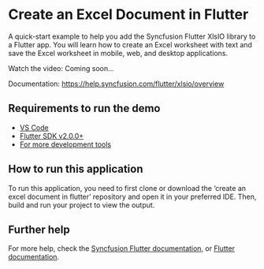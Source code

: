 # Create an Excel Document in Flutter

A quick-start example to help you add the Syncfusion Flutter XlsIO library to a Flutter app. You will learn how to create an Excel worksheet with text and save the Excel worksheet in mobile, web, and desktop applications.

Watch the video: Coming soon...

Documentation: https://help.syncfusion.com/flutter/xlsio/overview

## Requirements to run the demo
* [VS Code](https://code.visualstudio.com/download)
* [Flutter SDK v2.0.0+](https://flutter.dev/docs/development/tools/sdk/overview)
* [For more development tools](https://flutter.dev/docs/development/tools/devtools/overview)

## How to run this application
To run this application, you need to first clone or download the ‘create an excel document in flutter’ repository and open it in your preferred IDE. Then, build and run your project to view the output.

## Further help
For more help, check the [Syncfusion Flutter documentation](https://help.syncfusion.com/flutter/introduction/overview), or
 [Flutter documentation](https://flutter.dev/docs/get-started/install).
